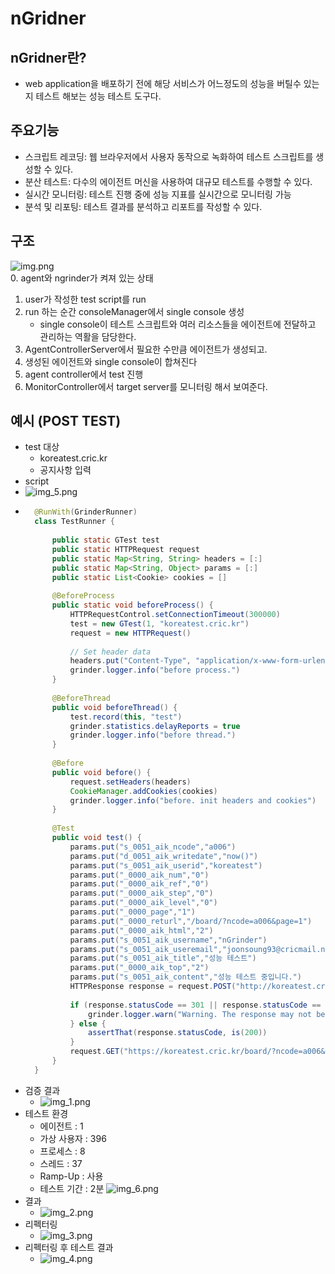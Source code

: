 # nGridner
## nGridner란?
- web application을 배포하기 전에 해당 서비스가 어느정도의 성능을 버틸수 있는지 테스트 해보는 성능 테스트 도구다.

## 주요기능
- 스크립트 레코딩: 웹 브라우저에서 사용자 동작으로 녹화하여 테스트 스크립트를 생성할 수 있다.
- 분산 테스트: 다수의 에이전트 머신을 사용하여 대규모 테스트를 수행할 수 있다.
- 실시간 모니터링: 테스트 진행 중에 성능 지표를 실시간으로 모니터링 가능
- 분석 및 리포팅: 테스트 결과를 분석하고 리포트를 작성할 수 있다.

## 구조
![img.png](img.png)<br>
0. agent와 ngrinder가 켜져 있는 상태
1. user가 작성한 test script를 run
2. run 하는 순간 consoleManager에서 single console 생성
   - single console이 테스트 스크립트와 여러 리소스들을 에이전트에 전달하고 관리하는 역활을 담당한다.
3. AgentControllerServer에서 필요한 수만큼 에이전트가 생성되고.
4. 생성된 에이전트와 single console이 합쳐진다
5. agent controller에서 test 진행
6. MonitorController에서 target server를 모니터링 해서 보여준다.

## 예시 (POST TEST)
- test 대상
  - koreatest.cric.kr
  - 공지사항 입력
- script
- ![img_5.png](img_5.png)
- ```java
    @RunWith(GrinderRunner)
    class TestRunner {
    
        public static GTest test
        public static HTTPRequest request
        public static Map<String, String> headers = [:]
        public static Map<String, Object> params = [:]
        public static List<Cookie> cookies = []
    
        @BeforeProcess
        public static void beforeProcess() {
            HTTPRequestControl.setConnectionTimeout(300000)
            test = new GTest(1, "koreatest.cric.kr")
            request = new HTTPRequest()
    
            // Set header data
            headers.put("Content-Type", "application/x-www-form-urlencoded")
            grinder.logger.info("before process.")
        }
    
        @BeforeThread
        public void beforeThread() {
            test.record(this, "test")
            grinder.statistics.delayReports = true
            grinder.logger.info("before thread.")
        }
    
        @Before
        public void before() {
            request.setHeaders(headers)
            CookieManager.addCookies(cookies)
            grinder.logger.info("before. init headers and cookies")
        }
    
        @Test
        public void test() {
            params.put("s_0051_aik_ncode","a006")
            params.put("d_0051_aik_writedate","now()")
            params.put("s_0051_aik_userid","koreatest")
            params.put("_0000_aik_num","0")
            params.put("_0000_aik_ref","0")
            params.put("_0000_aik_step","0")
            params.put("_0000_aik_level","0")
            params.put("_0000_page","1")
            params.put("_0000_returl","/board/?ncode=a006&page=1")
            params.put("_0000_aik_html","2")
            params.put("s_0051_aik_username","nGrinder")
            params.put("s_0051_aik_useremail","joonsoung93@cricmail.net")
            params.put("s_0051_aik_title","성능 테스트")
            params.put("_0000_aik_top","2")
            params.put("s_0051_aik_content","성능 테스트 중입니다.")
            HTTPResponse response = request.POST("http://koreatest.cric.kr/servlet/Aik_Board_Insert", params)
    
            if (response.statusCode == 301 || response.statusCode == 302) {
                grinder.logger.warn("Warning. The response may not be correct. The response code was {}.", response.statusCode)
            } else {
                assertThat(response.statusCode, is(200))
            }
            request.GET("https://koreatest.cric.kr/board/?ncode=a006&page=1")
        }
    }
  
- 검증 결과
  - ![img_1.png](img_1.png)
- 테스트 환경
  - 에이전트 : 1
  - 가상 사용자 : 396
  - 프로세스 : 8
  - 스레드 : 37
  - Ramp-Up : 사용
  - 테스트 기간 : 2분
![img_6.png](img_6.png)
- 결과
  - ![img_2.png](img_2.png)
- 리펙터링
  - ![img_3.png](img_3.png)
- 리펙터링 후 테스트 결과
  - ![img_4.png](img_4.png)
